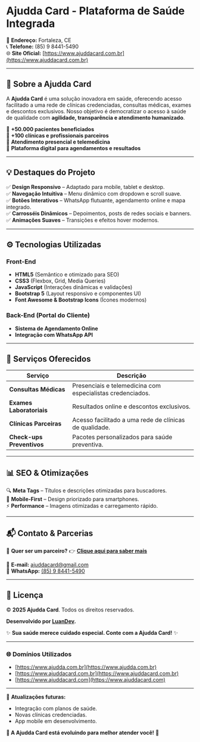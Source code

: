 # **Ajudda Card - Plataforma de Saúde Integrada**  

📍 **Endereço:** Fortaleza, CE  
📞 **Telefone:** (85) 9 8441-5490  
🌐 **Site Oficial:** [https://www.ajuddacard.com.br](https://www.ajuddacard.com.br)  

---

## **📌 Sobre a Ajudda Card**  
A **Ajudda Card** é uma solução inovadora em saúde, oferecendo acesso facilitado a uma rede de clínicas credenciadas, consultas médicas, exames e descontos exclusivos. Nosso objetivo é democratizar o acesso à saúde de qualidade com **agilidade, transparência e atendimento humanizado**.  

🔹 **+50.000 pacientes beneficiados**  
🔹 **+100 clínicas e profissionais parceiros**  
🔹 **Atendimento presencial e telemedicina**  
🔹 **Plataforma digital para agendamentos e resultados**  

---

## **💡 Destaques do Projeto**  
✅ **Design Responsivo** – Adaptado para mobile, tablet e desktop.  
✅ **Navegação Intuitiva** – Menu dinâmico com dropdown e scroll suave.  
✅ **Botões Interativos** – WhatsApp flutuante, agendamento online e mapa integrado.  
✅ **Carrosséis Dinâmicos** – Depoimentos, posts de redes sociais e banners.  
✅ **Animações Suaves** – Transições e efeitos hover modernos.  

---

## **⚙️ Tecnologias Utilizadas**  

### **Front-End**  
- **HTML5** (Semântico e otimizado para SEO)  
- **CSS3** (Flexbox, Grid, Media Queries)  
- **JavaScript** (Interações dinâmicas e validações)  
- **Bootstrap 5** (Layout responsivo e componentes UI)  
- **Font Awesome & Bootstrap Icons** (Ícones modernos)  

### **Back-End (Portal do Cliente)**  
- **Sistema de Agendamento Online**  
- **Integração com WhatsApp API**  

---

## **🏥 Serviços Oferecidos**  

| **Serviço**               | **Descrição** |
|---------------------------|--------------|
| **Consultas Médicas**     | Presenciais e telemedicina com especialistas credenciados. |
| **Exames Laboratoriais**  | Resultados online e descontos exclusivos. |
| **Clínicas Parceiras**    | Acesso facilitado a uma rede de clínicas de qualidade. |
| **Check-ups Preventivos** | Pacotes personalizados para saúde preventiva. |

---

## **📊 SEO & Otimizações**  
🔍 **Meta Tags** – Títulos e descrições otimizadas para buscadores.  
📱 **Mobile-First** – Design priorizado para smartphones.  
⚡ **Performance** – Imagens otimizadas e carregamento rápido.  

---

## **📬 Contato & Parcerias**  
💼 **Quer ser um parceiro?** 👉 **[Clique aqui para saber mais](https://wa.me/5585984415490?text=Olá,%20gostaria%20de%20saber%20mais%20sobre%20parcerias%20com%20a%20Ajudda%20Card)**  

📩 **E-mail:** ajuddacard@gmail.com  
📱 **WhatsApp:** [(85) 9 8441-5490](https://wa.me/5585984415490)  

---

## **📜 Licença**  
© **2025 Ajudda Card**. Todos os direitos reservados.  

**Desenvolvido por [LuanDev](https://www.linkedin.com/in/trajanoluan).**  

✨ **Sua saúde merece cuidado especial. Conte com a Ajudda Card!** ✨  

---

### **🌐 Domínios Utilizados**  
- [https://www.ajudda.com.br](https://www.ajudda.com.br)  
- [https://www.ajuddacard.com.br](https://www.ajuddacard.com.br)  
- [https://www.ajuddacard.com](https://www.ajuddacard.com)  

---  

📌 **Atualizações futuras:**  
- Integração com planos de saúde.  
- Novas clínicas credenciadas.  
- App mobile em desenvolvimento.  

**🚀 A Ajudda Card está evoluindo para melhor atender você!** 🚀
